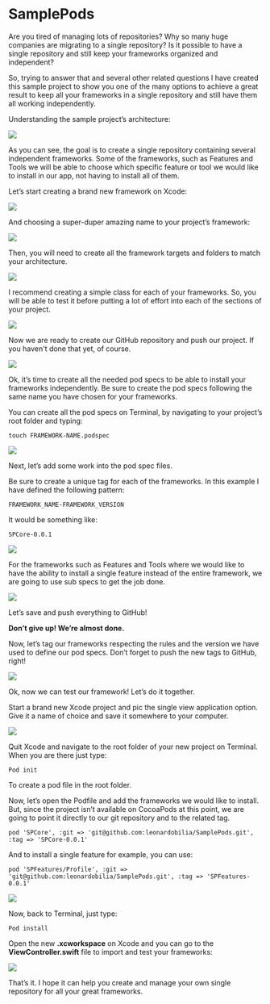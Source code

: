 # SamplePods

Are you tired of managing lots of repositories? Why so many huge companies are migrating to a single repository? Is it possible to have a single repository and still keep your frameworks organized and independent?

So, trying to answer that and several other related questions I have created this sample project to show you one of the many options to achieve a great result to keep all your frameworks in a single repository and still have them all working independently.

Understanding the sample project’s architecture:

![](Images/001.jpg)

As you can see, the goal is to create a single repository containing several independent frameworks. Some of the frameworks, such as Features and Tools we will be able to choose which specific feature or tool we would like to install in our app, not having to install all of them.

Let’s start creating a brand new framework on Xcode:

![](Images/002.jpg)

And choosing a super-duper amazing name to your project’s framework:

![](Images/003.jpg)

Then, you will need to create all the framework targets and folders to match your architecture.

![](Images/004.jpg)

I recommend creating a simple class for each of your frameworks. So, you will be able to test it before putting a lot of effort into each of the sections of your project.

![](Images/005.jpg)

Now we are ready to create our GitHub repository and push our project. If you haven't done that yet, of course.

![](Images/006.jpg)

Ok, it’s time to create all the needed pod specs to be able to install your frameworks independently. Be sure to create the pod specs following the same name you have chosen for your frameworks.

You can create all the pod specs on Terminal, by navigating to your project’s root folder and typing:

    touch FRAMEWORK-NAME.podspec

![](Images/007.jpg)

Next, let’s add some work into the pod spec files.

Be sure to create a unique tag for each of the frameworks. 
In this example I have defined the following pattern:

    FRAMEWORK_NAME-FRAMEWORK_VERSION

It would be something like:

    SPCore-0.0.1

![](Images/008.jpg)

For the frameworks such as Features and Tools where we would like to have the ability to install a single feature instead of the entire framework, we are going to use sub specs to get the job done.

![](Images/009.jpg)

Let’s save and push everything to GitHub!

**Don't give up! We’re almost done.**

Now, let’s tag our frameworks respecting the rules and the version we have used to define our pod specs. Don’t forget to push the new tags to GitHub, right!

![](Images/010.jpg)

Ok, now we can test our framework! Let’s do it together.

Start a brand new Xcode project and pic the single view application option. Give it a name of choice and save it somewhere to your computer.

![](Images/011.jpg)

Quit Xcode and navigate to the root folder of your new project on Terminal. When you are there just type:

    Pod init

To create a pod file in the root folder.

Now, let’s open the Podfile and add the frameworks we would like to install. But, since the project isn’t available on CocoaPods at this point, we are going to point it directly to our git repository and to the related tag.

    pod 'SPCore', :git => 'git@github.com:leonardobilia/SamplePods.git', :tag => 'SPCore-0.0.1'

And to install a single feature for example, you can use:

    pod 'SPFeatures/Profile', :git => 'git@github.com:leonardobilia/SamplePods.git', :tag => 'SPFeatures-0.0.1'

![](Images/012.jpg)

Now, back to Terminal, just type:  

    Pod install

Open the new **.xcworkspace** on Xcode and you can go to the **ViewController.swift** file to import and test your frameworks:

![](Images/013.jpg)

That’s it. 
I hope it can help you create and manage your own single repository for all your great frameworks.
